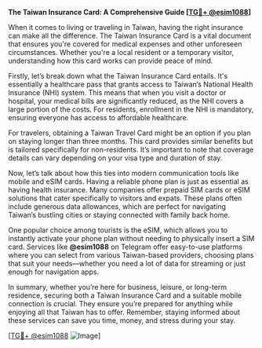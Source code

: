 **The Taiwan Insurance Card: A Comprehensive Guide [[TG💪+ @esim1088](https://t.me/s/esim1088)]**

When it comes to living or traveling in Taiwan, having the right insurance can make all the difference. The Taiwan Insurance Card is a vital document that ensures you're covered for medical expenses and other unforeseen circumstances. Whether you're a local resident or a temporary visitor, understanding how this card works can provide peace of mind.

Firstly, let’s break down what the Taiwan Insurance Card entails. It's essentially a healthcare pass that grants access to Taiwan’s National Health Insurance (NHI) system. This means that when you visit a doctor or hospital, your medical bills are significantly reduced, as the NHI covers a large portion of the costs. For residents, enrollment in the NHI is mandatory, ensuring everyone has access to affordable healthcare.

For travelers, obtaining a Taiwan Travel Card might be an option if you plan on staying longer than three months. This card provides similar benefits but is tailored specifically for non-residents. It’s important to note that coverage details can vary depending on your visa type and duration of stay.

Now, let’s talk about how this ties into modern communication tools like mobile and eSIM cards. Having a reliable phone plan is just as essential as having health insurance. Many companies offer prepaid SIM cards or eSIM solutions that cater specifically to visitors and expats. These plans often include generous data allowances, which are perfect for navigating Taiwan’s bustling cities or staying connected with family back home.

One popular choice among tourists is the eSIM, which allows you to instantly activate your phone plan without needing to physically insert a SIM card. Services like **@esim1088** on Telegram offer easy-to-use platforms where you can select from various Taiwan-based providers, choosing plans that suit your needs—whether you need a lot of data for streaming or just enough for navigation apps.

In summary, whether you’re here for business, leisure, or long-term residence, securing both a Taiwan Insurance Card and a suitable mobile connection is crucial. They ensure you’re prepared for anything while enjoying all that Taiwan has to offer. Remember, staying informed about these services can save you time, money, and stress during your stay.

[[TG💪+ @esim1088](https://t.me/s/esim1088) ![Image](https://i.postimg.cc/Y0z9fWf4/image.png)]
